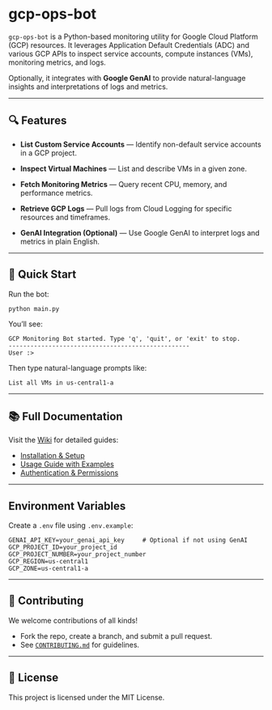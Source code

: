# gcp-ops-bot

`gcp-ops-bot` is a Python-based monitoring utility for Google Cloud Platform (GCP) resources. It leverages Application Default Credentials (ADC) and various GCP APIs to inspect service accounts, compute instances (VMs), monitoring metrics, and logs.

Optionally, it integrates with **Google GenAI** to provide natural-language insights and interpretations of logs and metrics.

---

## 🔍 Features

- **List Custom Service Accounts** — Identify non-default service accounts in a GCP project.

- **Inspect Virtual Machines** — List and describe VMs in a given zone.

- **Fetch Monitoring Metrics** — Query recent CPU, memory, and performance metrics.

- **Retrieve GCP Logs** — Pull logs from Cloud Logging for specific resources and timeframes.

- **GenAI Integration (Optional)** — Use Google GenAI to interpret logs and metrics in plain English.

---

## 🚀 Quick Start

Run the bot:

```bash
python main.py
```

You’ll see:

```
GCP Monitoring Bot started. Type 'q', 'quit', or 'exit' to stop.
--------------------------------------------------
User :>
```

Then type natural-language prompts like:

```
List all VMs in us-central1-a
```

---

## 📚 Full Documentation

Visit the [Wiki](https://github.com/Retailogists/gcp-ops-bot/wiki) for detailed guides:

- [Installation & Setup](https://github.com/Retailogists/gcp-ops-bot/wiki/Installation-&-Setup)
- [Usage Guide with Examples](https://github.com/Retailogists/gcp-ops-bot/wiki/Usage-Guide)
- [Authentication & Permissions](https://github.com/Retailogists/gcp-ops-bot/wiki/Authentication-&-Permissions)

---

## Environment Variables

Create a `.env` file using `.env.example`:

```env
GENAI_API_KEY=your_genai_api_key     # Optional if not using GenAI
GCP_PROJECT_ID=your_project_id
GCP_PROJECT_NUMBER=your_project_number
GCP_REGION=us-central1
GCP_ZONE=us-central1-a
```

---

## 🤝 Contributing

We welcome contributions of all kinds!

- Fork the repo, create a branch, and submit a pull request.
- See [`CONTRIBUTING.md`](./CONTRIBUTING.md) for guidelines.

---

## 📄 License

This project is licensed under the MIT License.
